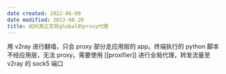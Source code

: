 ```yaml
---
date created: 2022-06-09
date modified: 2022-08-20
title: 如何真正实现global的proxy代理
---
```


用 v2ray 进行翻墙，只会 proxy 部分走应用层的 app。终端执行的 python 脚本不经应用层，无法 proxy。需要使用 [[proxifier]] 进行全局代理，转发流量至 v2ray 的 sock5 端口

